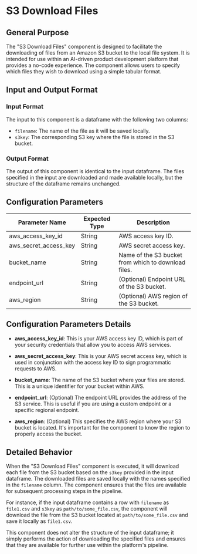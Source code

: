 # S3 Download Files

## General Purpose

The "S3 Download Files" component is designed to facilitate the downloading of files from an Amazon S3 bucket to the local file system. It is intended for use within an AI-driven product development platform that provides a no-code experience. The component allows users to specify which files they wish to download using a simple tabular format.

## Input and Output Format

### Input Format
The input to this component is a dataframe with the following two columns:
- `filename`: The name of the file as it will be saved locally.
- `s3key`: The corresponding S3 key where the file is stored in the S3 bucket.

### Output Format
The output of this component is identical to the input dataframe. The files specified in the input are downloaded and made available locally, but the structure of the dataframe remains unchanged.

## Configuration Parameters

| Parameter Name           | Expected Type | Description                                           |
|--------------------------|---------------|-------------------------------------------------------|
| aws_access_key_id        | String        | AWS access key ID.                                    |
| aws_secret_access_key    | String        | AWS secret access key.                                |
| bucket_name              | String        | Name of the S3 bucket from which to download files.   |
| endpoint_url             | String        | (Optional) Endpoint URL of the S3 bucket.             |
| aws_region               | String        | (Optional) AWS region of the S3 bucket.               |

## Configuration Parameters Details

- **aws_access_key_id**: This is your AWS access key ID, which is part of your security credentials that allow you to access AWS services.
  
- **aws_secret_access_key**: This is your AWS secret access key, which is used in conjunction with the access key ID to sign programmatic requests to AWS.

- **bucket_name**: The name of the S3 bucket where your files are stored. This is a unique identifier for your bucket within AWS.

- **endpoint_url**: (Optional) The endpoint URL provides the address of the S3 service. This is useful if you are using a custom endpoint or a specific regional endpoint.

- **aws_region**: (Optional) This specifies the AWS region where your S3 bucket is located. It's important for the component to know the region to properly access the bucket.

## Detailed Behavior

When the "S3 Download Files" component is executed, it will download each file from the S3 bucket based on the `s3key` provided in the input dataframe. The downloaded files are saved locally with the names specified in the `filename` column. The component ensures that the files are available for subsequent processing steps in the pipeline. 

For instance, if the input dataframe contains a row with `filename` as `file1.csv` and `s3key` as `path/to/some_file.csv`, the component will download the file from the S3 bucket located at `path/to/some_file.csv` and save it locally as `file1.csv`.

This component does not alter the structure of the input dataframe; it simply performs the action of downloading the specified files and ensures that they are available for further use within the platform's pipeline.